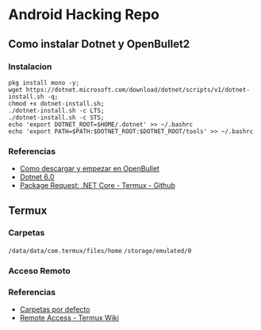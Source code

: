 # Android Hacking Repo

## Como instalar Dotnet y OpenBullet2

### Instalacion 
```
pkg install mono -y;
wget https://dotnet.microsoft.com/download/dotnet/scripts/v1/dotnet-install.sh -q;
chmod +x dotnet-install.sh;
./dotnet-install.sh -c LTS;
./dotnet-install.sh -c STS;
echo 'export DOTNET_ROOT=$HOME/.dotnet' >> ~/.bashrc
echo 'export PATH=$PATH:$DOTNET_ROOT:$DOTNET_ROOT/tools' >> ~/.bashrc
```

### Referencias

- [Como descargar y empezar en OpenBullet](https://discourse.openbullet.dev/t/how-to-download-and-start-openbullet-2/29)
- [Dotnet 6.0](https://dotnet.microsoft.com/en-us/download/dotnet/6.0)
- [Package Request: .NET Core - Termux - Github](https://github.com/termux/termux-packages/issues/516)


## Termux

### Carpetas

`/data/data/com.termux/files/home`
`/storage/emulated/0`

### Acceso Remoto

### Referencias

- [Carpetas por defecto](https://www.preguntandroid.com/pregunta/23211/donde-esta-la-carpeta-en-la-que-termux-se-encuentra-por-defecto)
- [Remote Access - Termux Wiki](https://wiki.termux.com/wiki/Remote_Access)
